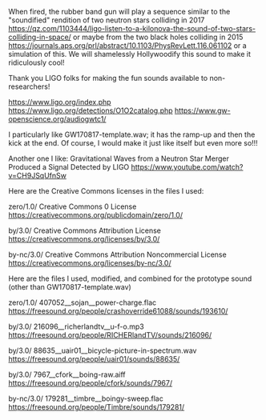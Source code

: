 When fired, the rubber band gun will play a sequence similar to the "soundified" rendition of two neutron stars colliding in 2017
https://qz.com/1103444/ligo-listen-to-a-kilonova-the-sound-of-two-stars-colliding-in-space/
or maybe from the two black holes colliding in 2015
https://journals.aps.org/prl/abstract/10.1103/PhysRevLett.116.061102
or a simulation of this. We will shamelessly Hollywoodify this sound to make it ridiculously cool!


Thank you LIGO folks for making the fun sounds available to non-researchers!

https://www.ligo.org/index.php
https://www.ligo.org/detections/O1O2catalog.php
https://www.gw-openscience.org/audiogwtc1/

I particularly like GW170817-template.wav; it has the ramp-up and then the kick at the end. Of course, I would make it just like itself but even more so!!!

Another one I like: Gravitational Waves from a Neutron Star Merger Produced a Signal Detected by LIGO
https://www.youtube.com/watch?v=CH9JSqUfnSw

Here are the Creative Commons licenses in the files I used:

zero/1.0/	  Creative Commons 0 License	          https://creativecommons.org/publicdomain/zero/1.0/

by/3.0/	    Creative Commons Attribution License 	https://creativecommons.org/licenses/by/3.0/

by-nc/3.0/	Creative Commons Attribution Noncommercial License	https://creativecommons.org/licenses/by-nc/3.0/

Here are the files I used, modified, and combined for the prototype sound (other than GW170817-template.wav)

zero/1.0/	  407052__sojan__power-charge.flac	https://freesound.org/people/crashoverride61088/sounds/193610/

by/3.0/	    216096__richerlandtv__u-f-o.mp3 	https://freesound.org/people/RICHERlandTV/sounds/216096/

by/3.0/	    88635__uair01__bicycle-picture-in-spectrum.wav	https://freesound.org/people/uair01/sounds/88635/

by/3.0/	    7967__cfork__boing-raw.aiff	https://freesound.org/people/cfork/sounds/7967/

by-nc/3.0/	179281__timbre__boingy-sweep.flac 	https://freesound.org/people/Timbre/sounds/179281/
